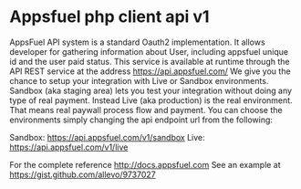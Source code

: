 Appsfuel php client api v1
==========================


AppsFuel API system is a standard Oauth2 implementation. It allows developer for gathering information about User, including appsfuel unique id and the user paid status.
This service is available at runtime through the API REST service at the address https://api.appsfuel.com/
We give you the chance to setup your integration with Live or Sandbox environments. Sandbox (aka staging area) lets you test your integration without doing any type of real payment.
Instead Live (aka production) is the real environment. That means real paywall process flow and payment. You can choose the environments simply changing the api endpoint url from the following:

Sandbox: https://api.appsfuel.com/v1/sandbox
Live: https://api.appsfuel.com/v1/live 

For the complete reference http://docs.appsfuel.com
See an example at https://gist.github.com/allevo/9737027
